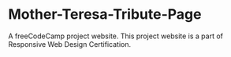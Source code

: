 # Mother-Teresa-Tribute-Page
A freeCodeCamp project website. This project website is a part of Responsive Web Design Certification.
